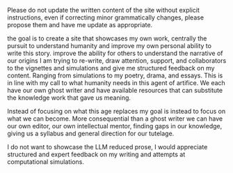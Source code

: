 Please do not update the written content of the site without explicit instructions, even if correcting minor grammatically changes, please propose them and have me update as appropriate. 

the goal is to create a site that showcases my own work, centrally the pursuit to understand humanity and improve my own personal ability to write this story. improve the ability for others to understand the narrative of our origins I am trying to re-write, draw attention, support, and collaborators to the vignettes and simulations and give me structured feedback on my content. Ranging from simulations to my poetry, drama, and essays. This is in line with my call to what humanity needs in this agent of artifice. We each have our own ghost writer and have available resources that can substitute the knowledge work that gave us meaning. 

Instead of focusing on what this age replaces my goal is instead to focus on what we can become. More consequential than a ghost writer we can have our own editor, our own intellectual mentor, finding gaps in our knowledge, giving us a syllabus and general direction for our tutelage. 

I do not want to showcase the LLM reduced prose, I would appreciate structured and expert feedback on my writing and attempts at computational simulations. 